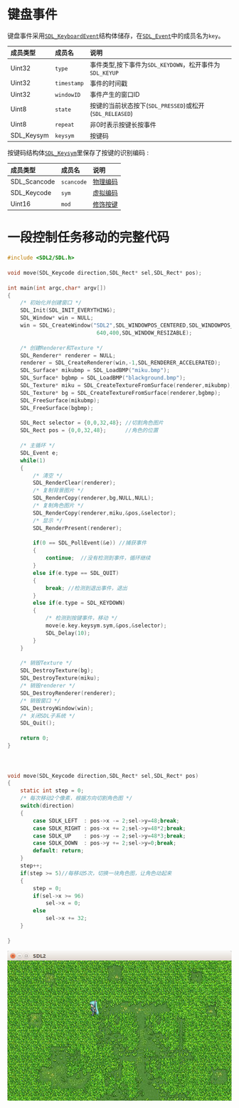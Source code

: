 # 键盘事件  
键盘事件采用[`SDL_KeyboardEvent`](http://wiki.libsdl.org/SDL_KeyboardEvent)结构体储存，在[`SDL_Event`](http://wiki.libsdl.org/SDL_Event)中的成员名为`key`。  

|成员类型    |成员名         |说明                                                    |
|:-         |:-             |:-                                                     |
|Uint32     |`type`         |事件类型,按下事件为`SDL_KEYDOWN`，松开事件为`SDL_KEYUP`   |
|Uint32     |`timestamp`    |事件的时间戳                                            |
|Uint32     |`windowID`     |事件产生的窗口ID                                        |
|Uint8      |`state`        |按键的当前状态按下(`SDL_PRESSED`)或松开(`SDL_RELEASED`)  |
|Uint8      |`repeat`       |非0时表示按键长按事件                                    |
|SDL_Keysym |`keysym`       |按键码                                                 |

按键码结构体[`SDL_Keysym`](http://wiki.libsdl.org/SDL_Keysym)里保存了按键的识别编码 :  

|成员类型        |成员名     |说明                |
|:-             |:-         |:-                 |
|SDL_Scancode   |`scancode` |[物理编码](http://wiki.libsdl.org/SDL_Scancode)    |
|SDL_Keycode    |`sym`      |[虚拟编码](http://wiki.libsdl.org/SDL_Keycode)     |
|Uint16         |`mod`      |[修饰按键](http://wiki.libsdl.org/SDL_Keymod)      |

# 一段控制任务移动的完整代码
```C
#include <SDL2/SDL.h>
 
void move(SDL_Keycode direction,SDL_Rect* sel,SDL_Rect* pos);
 
int main(int argc,char* argv[])
{
    /* 初始化并创建窗口 */
    SDL_Init(SDL_INIT_EVERYTHING);
    SDL_Window* win = NULL;
    win = SDL_CreateWindow("SDL2",SDL_WINDOWPOS_CENTERED,SDL_WINDOWPOS_CENTERED,
                            640,400,SDL_WINDOW_RESIZABLE);
     
    /* 创建Renderer和Texture */
    SDL_Renderer* renderer = NULL;
    renderer = SDL_CreateRenderer(win,-1,SDL_RENDERER_ACCELERATED);
    SDL_Surface* mikubmp = SDL_LoadBMP("miku.bmp");
    SDL_Surface* bgbmp = SDL_LoadBMP("blackground.bmp");
    SDL_Texture* miku = SDL_CreateTextureFromSurface(renderer,mikubmp);
    SDL_Texture* bg = SDL_CreateTextureFromSurface(renderer,bgbmp);
    SDL_FreeSurface(mikubmp);
    SDL_FreeSurface(bgbmp);
 
    SDL_Rect selector = {0,0,32,48}; //切割角色图片
    SDL_Rect pos = {0,0,32,48};      //角色的位置
 
    /* 主循环 */
    SDL_Event e;
    while(1)
    {
        /* 清空 */
        SDL_RenderClear(renderer);
        /* 复制背景图片 */
        SDL_RenderCopy(renderer,bg,NULL,NULL);
        /* 复制角色图片 */
        SDL_RenderCopy(renderer,miku,&pos,&selector);
        /* 显示 */
        SDL_RenderPresent(renderer);
         
        if(0 == SDL_PollEvent(&e)) //捕获事件
        {
            continue;  //没有检测到事件，循环继续
        }
        else if(e.type == SDL_QUIT)
        {
            break; //检测到退出事件，退出
        }
        else if(e.type = SDL_KEYDOWN)
        {
            /* 检测到按键事件，移动 */
            move(e.key.keysym.sym,&pos,&selector);
            SDL_Delay(10);
        }
    }
 
    /* 销毁Texture */
    SDL_DestroyTexture(bg);
    SDL_DestroyTexture(miku);
    /* 销毁renderer */
    SDL_DestroyRenderer(renderer);
    /* 销毁窗口 */
    SDL_DestroyWindow(win);
    /* 关闭SDL子系统 */
    SDL_Quit();
     
    return 0;
}
 
 
 
void move(SDL_Keycode direction,SDL_Rect* sel,SDL_Rect* pos)
{
    static int step = 0;
    /* 每次移动2个像素，根据方向切割角色图 */
    switch(direction)
    {
        case SDLK_LEFT  : pos->x -= 2;sel->y=48;break;
        case SDLK_RIGHT : pos->x += 2;sel->y=48*2;break;
        case SDLK_UP    : pos->y -= 2;sel->y=48*3;break;
        case SDLK_DOWN  : pos->y += 2;sel->y=0;break;
        default: return;
    }
    step++;
    if(step >= 5)//每移动5次，切换一块角色图，让角色动起来
    {
        step = 0;
        if(sel->x >= 96)
            sel->x = 0;
        else
            sel->x += 32;
    }
     
}
```

![Keyboard](./res/pic04.png)